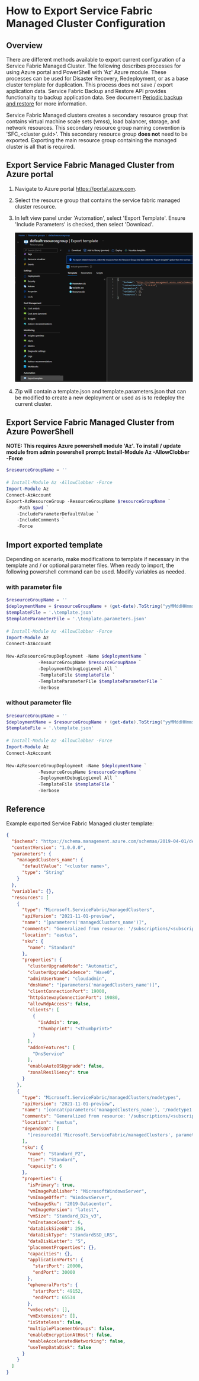 # How to Export Service Fabric Managed Cluster Configuration

## Overview

There are different methods available to export current configuration of a Service Fabric Managed Cluster. The following describes processes for using Azure portal and PowerShell with 'Az' Azure module. These processes can be used for Disaster Recovery, Redeployment, or as a base cluster template for duplication. This process does not save / export application data. Service Fabric Backup and Restore API provides functionality to backup application data. See document [Periodic backup and restore](https://docs.microsoft.com/azure/service-fabric/service-fabric-backuprestoreservice-quickstart-azurecluster) for more information.

Service Fabric Managed clusters creates a secondary resource group that contains virtual machine scale sets (vmss), load balancer, storage, and network resources. This secondary resource group naming convention is 'SFC_\<cluster guid>'. This secondary resource group **does not** need to be exported. Exporting the main resource group containing the managed cluster is all that is required.

## Export Service Fabric Managed Cluster from Azure portal

1. Navigate to Azure portal https://portal.azure.com. 

2. Select the resource group that contains the service fabric managed cluster resource.

3. In left view panel under 'Automation', select 'Export Template'. Ensure 'Include Parameters' is checked, then select 'Download'.

    ![](../media/azure-export-template.png)

4. Zip will contain a template.json and template.parameters.json that can be modified to create a new deployment or used as is to redeploy the current cluster.

## Export Service Fabric Managed Cluster from Azure PowerShell

**NOTE: This requires Azure powershell module 'Az'. To install / update module from admin powershell prompt: Install-Module Az -AllowClobber -Force**

```powershell
$resourceGroupName = ''

# Install-Module Az -AllowClobber -Force
Import-Module Az
Connect-AzAccount
Export-AzResourceGroup -ResourceGroupName $resourceGroupName `
    -Path $pwd `
    -IncludeParameterDefaultValue `
    -IncludeComments `
    -Force

```

## Import exported template

Depending on scenario, make modifications to template if necessary in the template and / or optional parameter files. When ready to import, the following powershell command can be used. Modify variables as needed.

### with parameter file

```powershell
$resourceGroupName = ''
$deploymentName = $resourceGroupName + (get-date).ToString("yyMMddHHmmss")
$templateFile = '.\template.json'
$templateParameterFile = '.\template.parameters.json'

# Install-Module Az -AllowClobber -Force
Import-Module Az
Connect-AzAccount

New-AzResourceGroupDeployment -Name $deploymentName `
            -ResourceGroupName $resourceGroupName `
            -DeploymentDebugLogLevel All `
            -TemplateFile $templateFile `
            -TemplateParameterFile $templateParameterFile `
            -Verbose

```

### without parameter file

```powershell
$resourceGroupName = ''
$deploymentName = $resourceGroupName + (get-date).ToString("yyMMddHHmmss")
$templateFile = '.\template.json'

# Install-Module Az -AllowClobber -Force
Import-Module Az
Connect-AzAccount

New-AzResourceGroupDeployment -Name $deploymentName `
            -ResourceGroupName $resourceGroupName `
            -DeploymentDebugLogLevel All `
            -TemplateFile $templateFile `
            -Verbose

```

## Reference

Example exported Service Fabric Managed cluster template:

```json
{
  "$schema": "https://schema.management.azure.com/schemas/2019-04-01/deploymentTemplate.json#",
  "contentVersion": "1.0.0.0",
  "parameters": {
    "managedClusters_name": {
      "defaultValue": "<cluster name>",
      "type": "String"
    }
  },
  "variables": {},
  "resources": [
    {
      "type": "Microsoft.ServiceFabric/managedClusters",
      "apiVersion": "2021-11-01-preview",
      "name": "[parameters('managedClusters_name')]",
      "comments": "Generalized from resource: '/subscriptions/<subscription>/resourcegroups/<resource group name>/providers/Microsoft.ServiceFabric/managedClusters/<cluster name>'.",
      "location": "eastus",
      "sku": {
        "name": "Standard"
      },
      "properties": {
        "clusterUpgradeMode": "Automatic",
        "clusterUpgradeCadence": "Wave0",
        "adminUserName": "cloudadmin",
        "dnsName": "[parameters('managedClusters_name')]",
        "clientConnectionPort": 19000,
        "httpGatewayConnectionPort": 19080,
        "allowRdpAccess": false,
        "clients": [
          {
            "isAdmin": true,
            "thumbprint": "<thumbprint>"
          }
        ],
        "addonFeatures": [
          "DnsService"
        ],
        "enableAutoOSUpgrade": false,
        "zonalResiliency": true
      }
    },
    {
      "type": "Microsoft.ServiceFabric/managedClusters/nodetypes",
      "apiVersion": "2021-11-01-preview",
      "name": "[concat(parameters('managedClusters_name'), '/nodetype1')]",
      "comments": "Generalized from resource: '/subscriptions/<subscription>/resourcegroups/<resource group name>/providers/Microsoft.ServiceFabric/managedClusters/<cluster name>/nodetypes/nodetype1'.",
      "location": "eastus",
      "dependsOn": [
        "[resourceId('Microsoft.ServiceFabric/managedClusters', parameters('managedClusters_name'))]"
      ],
      "sku": {
        "name": "Standard_P2",
        "tier": "Standard",
        "capacity": 6
      },
      "properties": {
        "isPrimary": true,
        "vmImagePublisher": "MicrosoftWindowsServer",
        "vmImageOffer": "WindowsServer",
        "vmImageSku": "2019-Datacenter",
        "vmImageVersion": "latest",
        "vmSize": "Standard_D2s_v3",
        "vmInstanceCount": 6,
        "dataDiskSizeGB": 256,
        "dataDiskType": "StandardSSD_LRS",
        "dataDiskLetter": "S",
        "placementProperties": {},
        "capacities": {},
        "applicationPorts": {
          "startPort": 20000,
          "endPort": 30000
        },
        "ephemeralPorts": {
          "startPort": 49152,
          "endPort": 65534
        },
        "vmSecrets": [],
        "vmExtensions": [],
        "isStateless": false,
        "multiplePlacementGroups": false,
        "enableEncryptionAtHost": false,
        "enableAcceleratedNetworking": false,
        "useTempDataDisk": false
      }
    }
  ]
}
```